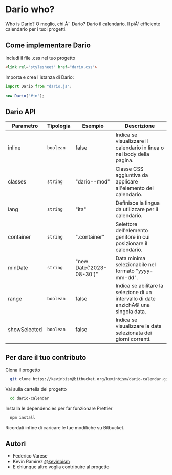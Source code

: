 
# Dario who?

Who is Dario? O meglio, chi Ã¨ Dario? Dario il calendario. Il piÃ¹ efficiente calendario per i tuoi progetti.
## Come implementare Dario

Includi il file .css nel tuo progetto
```html
<link rel="stylesheet" href="dario.css">
```

Importa e crea l'istanza di Dario:
```js
import Dario from "dario.js";

new Dario("#in");
```

## Dario API

| Parametro   | Tipologia | Esempio    | Descrizione |
|-------------|-----------|------------|-------------|
| inline      | `boolean`   | false      | Indica se visualizzare il calendario in linea o nel body della pagina. |
| classes     | `string`    | "dario--mod"         | Classe CSS aggiuntiva da applicare all'elemento del calendario. |
| lang        | `string`    | "ita"      | Definisce la lingua da utilizzare per il calendario. |
| container   | `string`    | ".container"         | Selettore dell'elemento genitore in cui posizionare il calendario. |
| minDate     | `string`    | "new Date('2023-08-30')"         | Data minima selezionabile nel formato "yyyy-mm-dd". |
| range       | `boolean`   | false      | Indica se abilitare la selezione di un intervallo di date anzichÃ© una singola data. |
| showSelected| `boolean`   | false      | Indica se visualizzare la data selezionata dei giorni correnti. |


## Per dare il tuo contributo

Clona il progetto

```bash
  git clone https://kevinbism@bitbucket.org/kevinbism/dario-calendar.git
```

Vai sulla cartella del progetto

```bash
  cd dario-calendar
```

Installa le dependencies per far funzionare Prettier

```bash
  npm install
```

Ricordati infine di caricare le tue modifiche su Bitbucket.
## Autori

- Federico Varese
- Kevin Ramirez [@kevinbism](https://github.com/kevinbism)
- E chiunque altro voglia contribuire al progetto